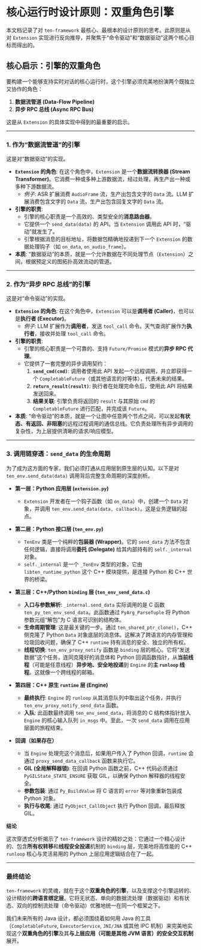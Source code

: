 # 核心运行时设计原则：双重角色引擎

本文档记录了对 `ten-framework` 最核心、最根本的设计原则的思考。此原则是从对 `Extension` 实现进行反向推导，并聚焦于“命令驱动”和“数据驱动”这两个核心目标而得出的。

## 核心启示：引擎的双重角色

要构建一个能够支持实时对话的核心运行时，这个引擎必须完美地扮演两个既独立又协作的角色：

1.  **数据流管道 (Data-Flow Pipeline)**
2.  **异步 RPC 总线 (Async RPC Bus)**

这是从 `Extension` 的具体实现中得到的最重要的启示。

---

### 1. 作为“数据流管道”的引擎

这是对“数据驱动”的实现。

- **`Extension` 的角色**: 在这个角色中，`Extension` 是一个**数据流转换器 (Stream Transformer)**。它消费一种或多种上游数据流，经过处理，再生产出一种或多种下游数据流。
  - _例子_: ASR 扩展消费 `AudioFrame` 流，生产出包含文字的 `Data` 流。LLM 扩展消费包含文字的 `Data` 流，生产出包含回复文字的 `Data` 流。
- **引擎的职责**:
  - 引擎的核心职责是一个高效的、类型安全的**消息路由器**。
  - 它提供一个 `send_data(data)` 的 API。当 `Extension` 调用此 API 时，“驱动”就发生了。
  - 引擎根据消息的目标地址，将数据包精确地投递到下一个 `Extension` 的数据处理钩子（如 `on_data`, `on_audio_frame`）。
- **本质**: “数据驱动”的本质，就是一个允许数据在不同处理节点（`Extension`）之间，根据预定义的图拓扑高效流动的管道。

---

### 2. 作为“异步 RPC 总线”的引擎

这是对“命令驱动”的实现。

- **`Extension` 的角色**: 在这个角色中，`Extension` 可以是**调用者 (Caller)**，也可以是**执行者 (Executor)**。
  - _例子_: LLM 扩展作为**调用者**，发送 `tool_call` 命令。天气查询扩展作为**执行者**，接收并处理 `tool_call` 命令。
- **引擎的职责**:
  - 引擎的核心职责是一个可靠的、支持 `Future/Promise` 模式的**异步 RPC 代理**。
  - 它提供了一套完整的异步调用契约：
    1.  **`send_cmd(cmd)`**: 调用者使用此 API 发起一个远程调用，并立即获得一个 `CompletableFuture`（或其他语言的对等体），代表未来的结果。
    2.  **`return_result(result)`**: 执行者在处理完命令后，使用此 API 将结果发送回来。
    3.  **结果关联**: 引擎负责将返回的 `result` 与其原始 `cmd` 的 `CompletableFuture` 进行匹配，并完成该 `Future`。
- **本质**: “命令驱动”的本质，就是一个让图中任意两个节点之间，可以发起**有状态、有返回、非阻塞**的远程过程调用的通信总线。它负责处理所有异步调用的复杂性，为上层提供清晰的请求/响应模型。

---

### 3. 调用链穿透：`send_data` 的生命周期

为了成为这方面的专家，我们必须打通从应用层到原生层的认知。以下是对 `ten_env.send_data(data)` 调用背后完整生命周期的深度剖析。

- **第一层：Python 应用层 (`extension.py`)**
  - `Extension` 开发者在一个钩子函数（如 `on_data`）中，创建一个 `Data` 对象，并调用 `ten_env.send_data(data, callback)`。这是业务逻辑的起点。

- **第二层：Python 接口层 (`ten_env.py`)**
  - `TenEnv` 类是一个纯粹的**包装器 (Wrapper)**。它的 `send_data` 方法不包含任何逻辑，直接将调用**委托 (Delegate)** 给其内部持有的 `self._internal` 对象。
  - `self._internal` 是一个 `_TenEnv` 类型的对象，它由 `libten_runtime_python` 这个 C++ 模块提供，是连接 Python 和 C++ 世界的桥梁。

- **第三层：C++/Python `binding` 层 (`ten_env_send_data.c`)**
  - **入口与参数解析**: `_internal.send_data` 实际调用的是 C 函数 `ten_py_ten_env_send_data`。此函数通过 `PyArg_ParseTuple` 将 Python 参数元组“解包”为 C 语言可识别的结构体。
  - **生命周期管理**: 这是最关键的一步。通过 `ten_shared_ptr_clone()`，C++ 侧克隆了 Python `Data` 对象底层的消息体。这解决了跨语言的内存管理和垃圾回收问题，确保了 C++ `runtime` 持有消息的安全、独立的所有权。
  - **线程切换**: `ten_env_proxy_notify` 函数是 `binding` 层的核心。它将“发送数据”这个任务，连同克隆好的消息体和 Python 回调函数指针，从**当前线程**（可能是任意线程）**异步地、安全地投递**到 `Engine` 的**主 `runloop` 线程**。这就像一个跨线程的邮箱。

- **第四层：C++ 原生 `runtime` 层 (Engine)**
  - **最终执行**: `Engine` 的 `runloop` 从其消息队列中取出这个任务，并执行 `ten_env_proxy_notify_send_data` 函数。
  - **入队**: 此函数最终调用 `ten_env_send_data`，将消息的 C 结构体指针放入 `Engine` 的核心输入队列 `in_msgs` 中。至此，一次 `send_data` 调用在应用层面的旅程结束。

- **回调（如果存在）**
  - 当 `Engine` 处理完这个消息后，如果用户传入了 Python 回调，`runtime` 会通过 `proxy_send_data_callback` 函数来执行它。
  - **GIL (全局解释器锁)**: 在回调 Python 函数之前，C++ 代码必须通过 `PyGILState_STATE_ENSURE` 获取 GIL，以确保 Python 解释器的线程安全。
  - **参数包装**: 通过 `Py_BuildValue` 将 C 语言的 `error` 等对象重新包装成 Python 对象。
  - **执行与收尾**: 通过 `PyObject_CallObject` 执行 Python 回调，最后释放 GIL。

**结论**

这次穿透式分析揭示了 `ten-framework` 设计的精妙之处：它通过一个精心设计的、包含**所有权转移**和**线程安全投递**机制的 `binding` 层，完美地将高性能的 C++ `runloop` 核心与灵活易用的 Python 上层应用逻辑结合在了一起。

---

### 最终结论

`ten-framework` 的灵魂，就在于这个**双重角色的引擎**，以及支撑这个引擎运转的、设计精妙的**跨语言绑定层**。它将无状态、单向的数据流处理（数据驱动）和有状态、双向的控制流处理（命令驱动）优雅地统一在同一个框架之下。

我们未来所有的 Java 设计，都必须围绕着如何用 Java 的工具（`CompletableFuture`, `ExecutorService`, `JNI/JNA` 或其他 IPC 机制）来完美地实现这个**双重角色的引擎**及其**与上层应用（可能是其他 JVM 语言）的安全交互机制**展开。
